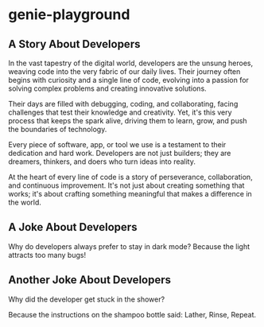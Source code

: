 # genie-playground

## A Story About Developers

In the vast tapestry of the digital world, developers are the unsung heroes, weaving code into the very fabric of our daily lives. Their journey often begins with curiosity and a single line of code, evolving into a passion for solving complex problems and creating innovative solutions. 

Their days are filled with debugging, coding, and collaborating, facing challenges that test their knowledge and creativity. Yet, it's this very process that keeps the spark alive, driving them to learn, grow, and push the boundaries of technology. 

Every piece of software, app, or tool we use is a testament to their dedication and hard work. Developers are not just builders; they are dreamers, thinkers, and doers who turn ideas into reality. 

At the heart of every line of code is a story of perseverance, collaboration, and continuous improvement. It's not just about creating something that works; it's about crafting something meaningful that makes a difference in the world.

## A Joke About Developers

Why do developers always prefer to stay in dark mode?
Because the light attracts too many bugs!

## Another Joke About Developers

Why did the developer get stuck in the shower?

Because the instructions on the shampoo bottle said: Lather, Rinse, Repeat.